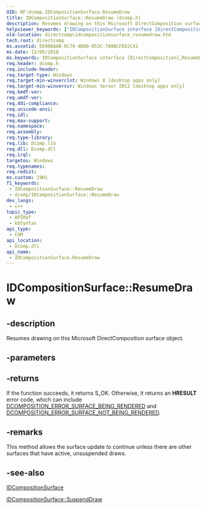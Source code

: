 ```yaml
---
UID: NF:dcomp.IDCompositionSurface.ResumeDraw
title: IDCompositionSurface::ResumeDraw (dcomp.h)
description: Resumes drawing on this Microsoft DirectComposition surface object.
helpviewer_keywords: ["IDCompositionSurface interface [DirectComposition]","ResumeDraw method","IDCompositionSurface.ResumeDraw","IDCompositionSurface::ResumeDraw","ResumeDraw","ResumeDraw method [DirectComposition]","ResumeDraw method [DirectComposition]","IDCompositionSurface interface","dcomp/IDCompositionSurface::ResumeDraw","directcomp.idcompositionsurface_resumedraw"]
old-location: directcomp\idcompositionsurface_resumedraw.htm
tech.root: directcomp
ms.assetid: EE008AAB-0C79-4D60-953C-7A9BCFED2C41
ms.date: 12/05/2018
ms.keywords: IDCompositionSurface interface [DirectComposition],ResumeDraw method, IDCompositionSurface.ResumeDraw, IDCompositionSurface::ResumeDraw, ResumeDraw, ResumeDraw method [DirectComposition], ResumeDraw method [DirectComposition],IDCompositionSurface interface, dcomp/IDCompositionSurface::ResumeDraw, directcomp.idcompositionsurface_resumedraw
req.header: dcomp.h
req.include-header: 
req.target-type: Windows
req.target-min-winverclnt: Windows 8 [desktop apps only]
req.target-min-winversvr: Windows Server 2012 [desktop apps only]
req.kmdf-ver: 
req.umdf-ver: 
req.ddi-compliance: 
req.unicode-ansi: 
req.idl: 
req.max-support: 
req.namespace: 
req.assembly: 
req.type-library: 
req.lib: Dcomp.lib
req.dll: Dcomp.dll
req.irql: 
targetos: Windows
req.typenames: 
req.redist: 
ms.custom: 19H1
f1_keywords:
 - IDCompositionSurface::ResumeDraw
 - dcomp/IDCompositionSurface::ResumeDraw
dev_langs:
 - c++
topic_type:
 - APIRef
 - kbSyntax
api_type:
 - COM
api_location:
 - Dcomp.dll
api_name:
 - IDCompositionSurface.ResumeDraw
---
```


# IDCompositionSurface::ResumeDraw


## -description

Resumes drawing on this Microsoft DirectComposition surface object.

## -parameters

## -returns

If the function succeeds, it returns S_OK. Otherwise, it returns an <b>HRESULT</b> error code, which can include <a href="https://docs.microsoft.com/windows/desktop/directcomp/directcomposition-error-codes">DCOMPOSITION_ERROR_SURFACE_BEING_RENDERED</a> and <a href="https://docs.microsoft.com/windows/desktop/directcomp/directcomposition-error-codes">DCOMPOSITION_ERROR_SURFACE_NOT_BEING_RENDERED</a>.

## -remarks

 This method allows the surface update to continue unless there are other surfaces that have active, unsuspended draws.

## -see-also

<a href="https://docs.microsoft.com/windows/desktop/api/dcomp/nn-dcomp-idcompositionsurface">IDCompositionSurface</a>



<a href="https://docs.microsoft.com/windows/desktop/api/dcomp/nf-dcomp-idcompositionsurface-suspenddraw">IDCompositionSurface::SuspendDraw</a>

